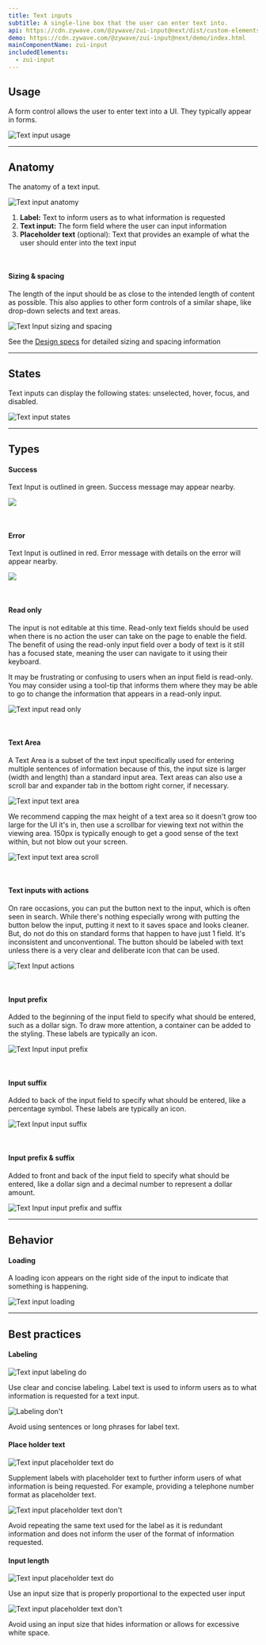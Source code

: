 ```yaml
---
title: Text inputs
subtitle: A single-line box that the user can enter text into.
api: https://cdn.zywave.com/@zywave/zui-input@next/dist/custom-elements.json
demo: https://cdn.zywave.com/@zywave/zui-input@next/demo/index.html
mainComponentName: zui-input
includedElements:
  - zui-input
---
```

## Usage

A form control allows the user to enter text into a UI. They typically appear in forms.

![Text input usage](/images/textinput_usage.svg)

- - -

## Anatomy

The anatomy of a text input.

![Text input anatomy](/images/textinput_anatomy.svg)

1. **Label:** Text to inform users as to what information is requested
2. **Text input:** The form field where the user can input information
3. **Placeholder text** (optional): Text that provides an example of what the user should enter into the text input

<br>

#### Sizing & spacing

The length of the input should be as close to the intended length of content as possible. This also applies to other form controls of a similar shape, like drop-down selects and text areas.

![Text Input sizing and spacing](/images/textinput_sizingandspacing.svg)

See the [Design specs](https://xd.adobe.com/view/4bf410a7-cbe1-4642-9756-529baa10276d-1ea7/grid) for detailed sizing and spacing information

- - -

## States

Text inputs can display the following states: unselected, hover, focus, and disabled.

![Text input states](/images/textinput_states.svg)

- - -

## Types

#### Success

Text Input is outlined in green. Success message may appear nearby.

![](/images/textinput_success.svg)

<br>

#### Error

Text Input is outlined in red. Error message with details on the error will appear nearby.

![](/images/textinput_error.svg)

<br>

#### Read only

The input is not editable at this time. Read-only text fields should be used when there is no action the user can take on the page to enable the field. The benefit of using the read-only input field over a body of text is it still has a focused state, meaning the user can navigate to it using their keyboard.

It may be frustrating or confusing to users when an input field is read-only. You may consider using a tool-tip that informs them where they may be able to go to change the information that appears in a read-only input.

![Text input read only](/images/textinput_readonly.svg)

<br>

#### Text Area

A Text Area is a subset of the text input specifically used for entering multiple sentences of information because of this, the input size is larger (width and length) than a standard input area. Text areas can also use a scroll bar and expander tab in the bottom right corner, if necessary.

![Text input text area](/images/textinput_textarea.svg)

We recommend capping the max height of a text area so it doesn't grow too large for the UI it's in, then use a scrollbar for viewing text not within the viewing area. 150px is typically enough to get a good sense of the text within, but not blow out your screen.

![Text input text area scroll](/images/textinput_textarea_scroll.svg)

<br>

#### Text inputs with actions

On rare occasions, you can put the button next to the input, which is often seen in search. While there's nothing especially wrong with putting the button below the input, putting it next to it saves space and looks cleaner. But, do not do this on standard forms that happen to have just 1 field. It's inconsistent and unconventional. The button should be labeled with text unless there is a very clear and deliberate icon that can be used.

![Text Input actions](/images/textinput_actions.svg)

<br>

#### Input prefix

Added to the beginning of the input field to specify what should be entered, such as a dollar sign. To draw more attention, a container can be added to the styling. These labels are typically an icon.

![Text Input input prefix](/images/textinput_input_prefix.svg)

<br>

#### Input suffix

Added to back of the input field to specify what should be entered, like a percentage symbol. These labels are typically an icon.

![Text Input input suffix](/images/textinput_input_suffix.svg)

<br>

#### Input prefix & suffix

Added to front and back of the input field to specify what should be entered, like a dollar sign and a decimal number to represent a dollar amount.

![Text Input input prefix and suffix](/images/textinput_input_prefixandsuffix.svg)

- - -

## Behavior

#### Loading

A loading icon appears on the right side of the input to indicate that something is happening.

![Text input loading](/images/textinput_loading.svg)

- - -

## Best practices

#### Labeling

<docs-grid columns="2">

<div>

![Text input labeling do](/images/textinput_labeling_do.svg)

<docs-do>
Use clear and concise labeling. Label text is used to inform users as to what information is requested for a text input. 
</docs-do>

</div>

<div>

![Labeling don't](/images/textinput_labeling_dont.svg)

<docs-do-not>
Avoid using sentences or long phrases for label text. 
</docs-do-not>

</div>

</docs-grid>

<docs-spacer>

</docs-spacer>

#### Place holder text

<docs-grid columns="2">

<div>

![Text input placeholder text do](/images/textinput_placeholder_do.svg)

<docs-do>
Supplement labels with placeholder text to further inform users of what information is being requested. For example, providing a telephone number format as placeholder text.
</docs-do>

</div>

<div>

![Text input placeholder text don't](/images/textinput_placeholder_dont.svg)

<docs-do-not>
Avoid repeating the same text used for the label as it is redundant information and does not inform the user of the format of information requested.
</docs-do-not>

</div>

</docs-grid>

<docs-spacer>

</docs-spacer>

#### Input length

<docs-grid columns="2">

<div>

![Text input placeholder text do](/images/textinput_size_do.svg)

<docs-do>
Use an input size that is properly proportional to the expected user input
</docs-do>

</div>

<div>

![Text input placeholder text don't](/images/textinput_size_dont.svg)

<docs-do-not>
Avoid using an input size that hides information or allows for excessive white space.
</docs-do-not>

</div>

</docs-grid>

<docs-spacer>

</docs-spacer>
